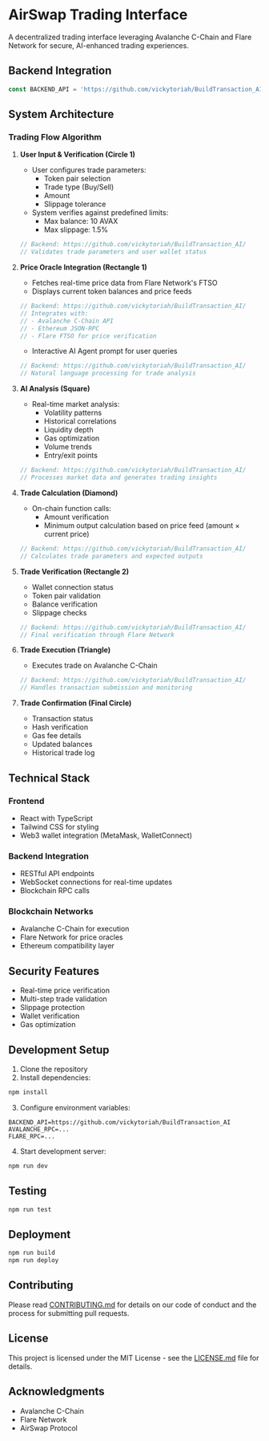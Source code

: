 # AirSwap Trading Interface

A decentralized trading interface leveraging Avalanche C-Chain and Flare Network for secure, AI-enhanced trading experiences.

## Backend Integration
```typescript
const BACKEND_API = 'https://github.com/vickytoriah/BuildTransaction_AI';
```

## System Architecture

### Trading Flow Algorithm

1. **User Input & Verification (Circle 1)**
   - User configures trade parameters:
     - Token pair selection
     - Trade type (Buy/Sell)
     - Amount
     - Slippage tolerance
   - System verifies against predefined limits:
     - Max balance: 10 AVAX
     - Max slippage: 1.5%
   ```typescript
   // Backend: https://github.com/vickytoriah/BuildTransaction_AI/
   // Validates trade parameters and user wallet status
   ```

2. **Price Oracle Integration (Rectangle 1)**
   - Fetches real-time price data from Flare Network's FTSO
   - Displays current token balances and price feeds
   ```typescript
   // Backend: https://github.com/vickytoriah/BuildTransaction_AI/
   // Integrates with:
   // - Avalanche C-Chain API
   // - Ethereum JSON-RPC
   // - Flare FTSO for price verification
   ```
   - Interactive AI Agent prompt for user queries
   ```typescript
   // Backend: https://github.com/vickytoriah/BuildTransaction_AI/
   // Natural language processing for trade analysis
   ```

3. **AI Analysis (Square)**
   - Real-time market analysis:
     - Volatility patterns
     - Historical correlations
     - Liquidity depth
     - Gas optimization
     - Volume trends
     - Entry/exit points
   ```typescript
   // Backend: https://github.com/vickytoriah/BuildTransaction_AI/
   // Processes market data and generates trading insights
   ```

4. **Trade Calculation (Diamond)**
   - On-chain function calls:
     - Amount verification
     - Minimum output calculation based on price feed (amount × current price)
   ```typescript
   // Backend: https://github.com/vickytoriah/BuildTransaction_AI/
   // Calculates trade parameters and expected outputs
   ```

5. **Trade Verification (Rectangle 2)**
   - Wallet connection status
   - Token pair validation
   - Balance verification
   - Slippage checks
   ```typescript
   // Backend: https://github.com/vickytoriah/BuildTransaction_AI/
   // Final verification through Flare Network
   ```

6. **Trade Execution (Triangle)**
   - Executes trade on Avalanche C-Chain
   ```typescript
   // Backend: https://github.com/vickytoriah/BuildTransaction_AI/
   // Handles transaction submission and monitoring
   ```

7. **Trade Confirmation (Final Circle)**
   - Transaction status
   - Hash verification
   - Gas fee details
   - Updated balances
   - Historical trade log

## Technical Stack

### Frontend
- React with TypeScript
- Tailwind CSS for styling
- Web3 wallet integration (MetaMask, WalletConnect)

### Backend Integration
- RESTful API endpoints
- WebSocket connections for real-time updates
- Blockchain RPC calls

### Blockchain Networks
- Avalanche C-Chain for execution
- Flare Network for price oracles
- Ethereum compatibility layer

## Security Features

- Real-time price verification
- Multi-step trade validation
- Slippage protection
- Wallet verification
- Gas optimization

## Development Setup

1. Clone the repository
2. Install dependencies:
```bash
npm install
```
3. Configure environment variables:
```env
BACKEND_API=https://github.com/vickytoriah/BuildTransaction_AI
AVALANCHE_RPC=...
FLARE_RPC=...
```
4. Start development server:
```bash
npm run dev
```

## Testing

```bash
npm run test
```

## Deployment

```bash
npm run build
npm run deploy
```

## Contributing

Please read [CONTRIBUTING.md](CONTRIBUTING.md) for details on our code of conduct and the process for submitting pull requests.

## License

This project is licensed under the MIT License - see the [LICENSE.md](LICENSE.md) file for details.

## Acknowledgments

- Avalanche C-Chain
- Flare Network
- AirSwap Protocol

